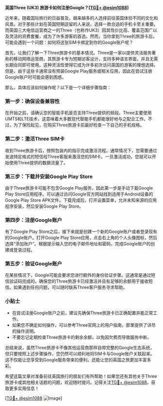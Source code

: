 **英国Three (UK3) 旅游卡如何注册Google？[[TG💪+ @esim1088](https://t.me/s/esim1088)]**

近年来，随着国际旅行的日益普及，越来越多的人选择前往英国体验不同的文化和风景。对于那些计划在英国短期逗留的人来说，选择一款合适的手机卡至关重要。而英国三大电信运营商之一的Three（也称作UK3）因其性价比高、覆盖范围广以及灵活的资费套餐，成为了许多游客的首选。然而，当你拿到Three的旅游卡后，可能会遇到一个问题：如何将这张SIM卡绑定到你的Google账户呢？

首先，让我们了解一下Three旅游卡的基本情况。Three是一家以提供灵活服务著称的移动网络运营商，其旅游卡专为短期访客设计，支持多种语言界面，并且无需长期合同即可使用。这种灵活性使得它成为许多初次访问英国的游客的理想选择。但是，由于这些卡通常没有预装Google Play服务或相关应用，因此在尝试注册Google账户时可能会感到困惑。

那么，具体应该如何操作呢？以下是一个详细步骤指南：

### 第一步：确保设备兼容性
在开始之前，请确认您的智能手机是否支持Three提供的频段。Three主要使用UMTS和LTE技术，这意味着大多数现代智能手机都能很好地与之配合工作。不过，为了保险起见，在购买Three旅游卡前最好检查一下自己的手机规格。

### 第二步：激活Three SIM卡
收到Three旅游卡后，按照包装内的指示完成激活流程。通常情况下，您需要通过发送特定格式的短信给Three客服来激活您的SIM卡。一旦激活成功，您就可以开始使用Three提供的数据流量了。

### 第三步：下载并安装Google Play Store
由于Three旅游卡可能不包含Google Play服务，因此第一步是手动下载Google Play Store应用程序。可以通过访问Google官方网站找到适用于Android设备的Google Play Store APK文件。下载完成后，打开设置菜单，允许未知来源的应用程序安装，然后安装Google Play Store。

### 第四步：注册Google账户
有了Google Play Store之后，接下来就是创建一个新的Google账户或者登录现有的Google账户。打开Google Play Store应用，点击右上角的个人头像图标，然后选择“添加账户”。根据提示输入您的电子邮件地址和密码，完成Google账户的创建或登录过程。

### 第五步：验证Google账户
在某些情况下，Google可能会要求您进行额外的身份验证步骤。这通常是通过短信验证码完成的。确保您的Three旅游卡已经激活并且有足够的余额用于接收短信。如果遇到任何问题，可以随时联系Three客户服务寻求帮助。

### 小贴士
- 在尝试注册Google账户之前，建议先确保Three旅游卡已正确配置并能正常工作。
- 如果您不确定如何操作，可以参考Three官网上的用户指南，那里提供了详尽的操作说明。
- 不要忘记定期检查Three旅游卡的剩余余额，以免因欠费而导致服务中断。

总结来说，虽然Three旅游卡不像其他运营商那样自带完整的Google生态系统，但只要按照上述步骤操作，您仍然可以顺利地将SIM卡与Google账户关联起来。这不仅能让您享受到Google服务带来的便利，还能让您的英国之旅更加丰富多彩。

希望这篇文章对准备前往英国旅行的朋友们有所帮助！如果您还有其他关于Three旅游卡或其他相关话题的问题，欢迎随时提问。记得关注[TG💪+ @esim1088](https://t.me/s/esim1088)，获取更多实用信息！

[[TG💪+ @esim1088](https://t.me/s/esim1088) ![Image](https://i.postimg.cc/4NQfJmqS/Snipaste-2025-05-13-00-14-12.png)]